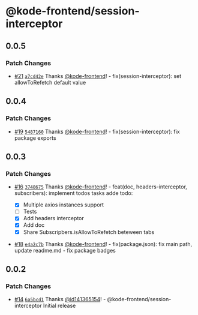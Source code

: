# @kode-frontend/session-interceptor

## 0.0.5

### Patch Changes

- [#21](https://github.com/appKODE/frontend-depend/pull/21) [`a7cd42e`](https://github.com/appKODE/frontend-depend/commit/a7cd42e069e605f7350c886715fcd204c5205370) Thanks [@kode-frontend](https://github.com/kode-frontend)! - fix(session-interceptor): set allowToRefetch default value

## 0.0.4

### Patch Changes

- [#19](https://github.com/appKODE/frontend-depend/pull/19) [`5487160`](https://github.com/appKODE/frontend-depend/commit/5487160c5f12489054aecdcd68fca1d7da3df2d0) Thanks [@kode-frontend](https://github.com/kode-frontend)! - fix(session-interceptor): fix package exports

## 0.0.3

### Patch Changes

- [#16](https://github.com/appKODE/frontend-depend/pull/16) [`3748675`](https://github.com/appKODE/frontend-depend/commit/3748675d829087b1ecee52bba60aed1a51cedbbb) Thanks [@kode-frontend](https://github.com/kode-frontend)! - feat(doc, headers-interceptor, subscribers): implement todos tasks
  adde todo:

  - [x] Multiple axios instances support
  - [ ] Tests
  - [x] Add headers interceptor
  - [x] Add doc
  - [x] Share Subscripbers.isAllowToRefetch beteween tabs

- [#18](https://github.com/appKODE/frontend-depend/pull/18) [`e4a2c7b`](https://github.com/appKODE/frontend-depend/commit/e4a2c7bbe60dd30b5c28c0c4983a6dbe2bfdc8c8) Thanks [@kode-frontend](https://github.com/kode-frontend)! - fix(package.json): fix main path, update readme.md - fix package badges

## 0.0.2

### Patch Changes

- [#14](https://github.com/appKODE/frontend-depend/pull/14) [`6a5bcd1`](https://github.com/appKODE/frontend-depend/commit/6a5bcd1797f99b94b8762bd2b8f47f74a1472727) Thanks [@id141365154](https://github.com/id141365154)! - @kode-frontend/session-interceptor Initial release
